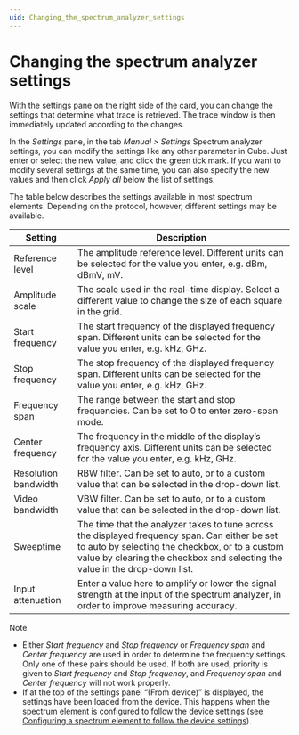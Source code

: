```yaml
---
uid: Changing_the_spectrum_analyzer_settings
---
```


# Changing the spectrum analyzer settings

With the settings pane on the right side of the card, you can change the settings that determine what trace is retrieved. The trace window is then immediately updated according to the changes.

In the *Settings* pane, in the tab *Manual \> Settings* Spectrum analyzer settings, you can modify the settings like any other parameter in Cube. Just enter or select the new value, and click the green tick mark. If you want to modify several settings at the same time, you can also specify the new values and then click *Apply all* below the list of settings.

The table below describes the settings available in most spectrum elements. Depending on the protocol, however, different settings may be available.

| Setting              | Description                                                                                                                                                                                                                     |
|----------------------|---------------------------------------------------------------------------------------------------------------------------------------------------------------------------------------------------------------------------------|
| Reference level      | The amplitude reference level. Different units can be selected for the value you enter, e.g. dBm, dBmV, mV.                                                                                                                     |
| Amplitude scale      | The scale used in the real-time display. Select a different value to change the size of each square in the grid.                                                                                                                |
| Start frequency      | The start frequency of the displayed frequency span. Different units can be selected for the value you enter, e.g. kHz, GHz.                                                                                                    |
| Stop frequency       | The stop frequency of the displayed frequency span. Different units can be selected for the value you enter, e.g. kHz, GHz.                                                                                                     |
| Frequency span       | The range between the start and stop frequencies. Can be set to 0 to enter zero-span mode.                                                                                                                                      |
| Center frequency     | The frequency in the middle of the display’s frequency axis. Different units can be selected for the value you enter, e.g. kHz, GHz.                                                                                            |
| Resolution bandwidth | RBW filter. Can be set to auto, or to a custom value that can be selected in the drop-down list.                                                                                                                                |
| Video bandwidth      | VBW filter. Can be set to auto, or to a custom value that can be selected in the drop-down list.                                                                                                                                |
| Sweeptime            | The time that the analyzer takes to tune across the displayed frequency span. Can either be set to auto by selecting the checkbox, or to a custom value by clearing the checkbox and selecting the value in the drop-down list. |
| Input attenuation    | Enter a value here to amplify or lower the signal strength at the input of the spectrum analyzer, in order to improve measuring accuracy.                                                                                       |

> [!NOTE]
> - Either *Start frequency* and *Stop frequency* or *Frequency span* and *Center frequency* are used in order to determine the frequency settings. Only one of these pairs should be used. If both are used, priority is given to *Start frequency* and *Stop frequency*, and *Frequency span* and *Center frequency* will not work properly.
> - If at the top of the settings panel “(From device)” is displayed, the settings have been loaded from the device. This happens when the spectrum element is configured to follow the device settings (see [Configuring a spectrum element to follow the device settings](xref:Configuring_a_spectrum_element_to_follow_the_device_settings)).
>
